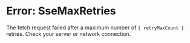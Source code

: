 # Error: SseMaxRetries

The fetch request failed after a maximum number of `{ retryMaxCount }` retries. Check your server or network connection.